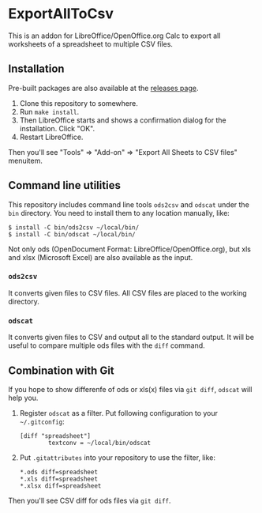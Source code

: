 # ExportAllToCsv

This is an addon for LibreOffice/OpenOffice.org Calc to export all worksheets of a spreadsheet to multiple CSV files.

## Installation

Pre-built packages are also available at the [releases page](https://github.com/clear-code/libreoffice-export-all-to-csv/releases).

 1. Clone this repository to somewhere.
 2. Run `make install`.
 3. Then LibreOffice starts and shows a confirmation dialog for the installation. Click "OK".
 4. Restart LibreOffice.

Then you'll see "Tools" => "Add-on" => "Export All Sheets to CSV files" menuitem.

## Command line utilities

This repository includes command line tools `ods2csv` and `odscat` under the `bin` directory. You need to install them to any location manually, like:

~~~bash:
$ install -C bin/ods2csv ~/local/bin/
$ install -C bin/odscat ~/local/bin/
~~~

Not only ods (OpenDocument Format: LibreOffice/OpenOffice.org), but xls and xlsx (Microsoft Excel) are also available as the input.

### `ods2csv`

It converts given files to CSV files. All CSV files are placed to the working directory.

### `odscat`

It converts given files to CSV and output all to the standard output. It will be useful to compare multiple ods files with the `diff` command.

## Combination with Git

If you hope to show differenfe of ods or xls(x) files via `git diff`, `odscat` will help you.

1. Register `odscat` as a filter. Put following configuration to your `~/.gitconfig`:
   
   ~~~
   [diff "spreadsheet"]
           textconv = ~/local/bin/odscat
   ~~~
   
2. Put `.gitattributes` into your repository to use the filter, like:
   
   ~~~
   *.ods diff=spreadsheet
   *.xls diff=spreadsheet
   *.xlsx diff=spreadsheet
   ~~~

Then you'll see CSV diff for ods files via `git diff`.

